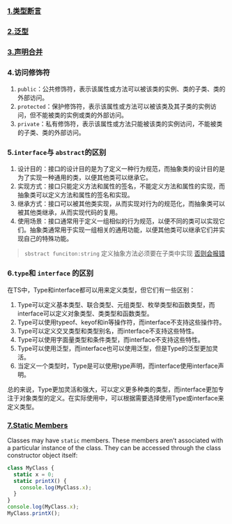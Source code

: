 ### [1.类型断言](https://ts.xcatliu.com/basics/type-assertion.html)

### [2.泛型](https://ts.xcatliu.com/advanced/generics.html)

### [3.声明合并](https://ts.xcatliu.com/advanced/declaration-merging.html)

### 4.访问修饰符

1. `public`：公共修饰符，表示该属性或方法可以被该类的实例、类的子类、类的外部访问。
2. `protected`：保护修饰符，表示该属性或方法可以被该类及其子类的实例访问，但不能被类的实例或类的外部访问。
3. `private`：私有修饰符，表示该属性或方法只能被该类的实例访问，不能被类的子类、类的外部访问。

### 5.`interface`与 `abstract`的区别 

1. 设计目的：接口的设计目的是为了定义一种行为规范，而抽象类的设计目的是为了实现一种通用的类，以便其他类可以继承它。
2. 实现方式：接口只能定义方法和属性的签名，不能定义方法和属性的实现，而抽象类可以定义方法和属性的签名和实现。
3. 继承方式：接口可以被其他类实现，从而实现对行为的规范化，而抽象类可以被其他类继承，从而实现代码的复用。
4. 使用场景：接口通常用于定义一组相似的行为规范，以便不同的类可以实现它们。抽象类通常用于实现一组相关的通用功能，以便其他类可以继承它们并实现自己的特殊功能。

> `sbstract funciton:string` 定义抽象方法必须要在子类中实现 [否则会报错](https://www.typescriptlang.org/docs/handbook/2/classes.html#abstract-classes-and-members) 

### 6.`type`和 `interface` 的区别

在TS中，Type和interface都可以用来定义类型，但它们有一些区别：

1. Type可以定义基本类型、联合类型、元组类型、枚举类型和函数类型，而interface可以定义对象类型、类类型和函数类型。
2. Type可以使用typeof、keyof和in等操作符，而interface不支持这些操作符。
3. Type可以定义交叉类型和类型别名，而interface不支持这些特性。
4. Type可以使用字面量类型和条件类型，而interface不支持这些特性。
5. Type可以使用泛型，而interface也可以使用泛型，但是Type的泛型更加灵活。
6. 当定义一个类型时，Type是可以使用type声明，而interface使用interface声明。

总的来说，Type更加灵活和强大，可以定义更多种类的类型，而interface更加专注于对象类型的定义。在实际使用中，可以根据需要选择使用Type或interface来定义类型。

### [7.Static Members](https://www.typescriptlang.org/docs/handbook/2/classes.html#static-members)

Classes may have `static` members. These members aren’t associated with a particular instance of the class. They can be accessed through the class constructor object itself:

```javascript
class MyClass {
  static x = 0;
  static printX() {
    console.log(MyClass.x);
  }
}
console.log(MyClass.x);
MyClass.printX();
```

